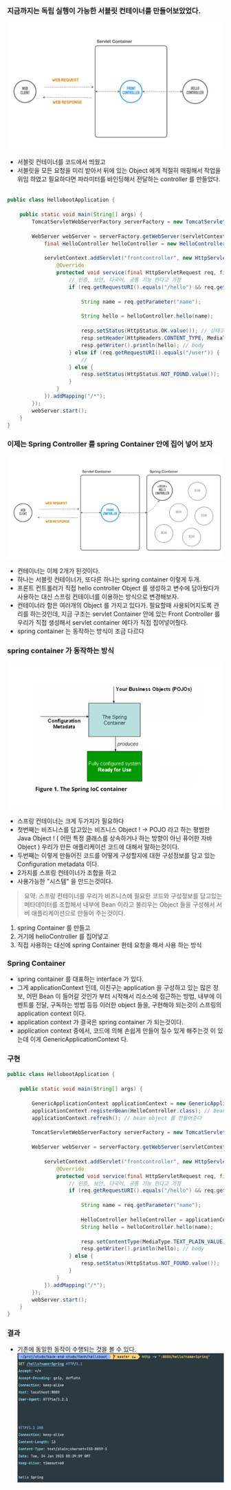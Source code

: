 ### 지금까지는 독립 실행이 가능한 서블릿 컨테이너를 만들어보았었다.

![](images/edabdbd5.png)

- 서블릿 컨테이너를 코드에서 띄웠고
- 서블릿을 모든 요청을 미리 받아서 뒤에 있는 Object 에게 적절히 매핑해서 작업을 위임 하였고 필요하다면 파라미터를 바인딩해서 전달하는 controller 를 만들었다.
```java

public class HellobootApplication {

    public static void main(String[] args) {
        TomcatServletWebServerFactory serverFactory = new TomcatServletWebServerFactory();

        WebServer webServer = serverFactory.getWebServer(servletContext -> {
            final HelloController helloController = new HelloController();

            servletContext.addServlet("frontcontroller", new HttpServlet() {
                @Override
                protected void service(final HttpServletRequest req, final HttpServletResponse resp) throws ServletException, IOException {
                    // 인증, 보안, 다국어, 공통 기능 한다고 가정
                    if (req.getRequestURI().equals("/hello") && req.getMethod().equals(HttpMethod.GET.name())) {

                        String name = req.getParameter("name");

                        String hello = helloController.hello(name);

                        resp.setStatus(HttpStatus.OK.value()); // 상태코드 인데 200은 생략이 가능하다 ! -> 서블릿 컨테이너가 에러가 나지 않는한 200 번 상태로드를 기본적으로 제공해 준다
                        resp.setHeader(HttpHeaders.CONTENT_TYPE, MediaType.TEXT_PLAIN_VALUE); // Header
                        resp.getWriter().println(hello); // body
                    } else if (req.getRequestURI().equals("/user")) {
                        //
                    } else {
                        resp.setStatus(HttpStatus.NOT_FOUND.value());
                    }
                }
            }).addMapping("/*");
        });
        webServer.start();
    }
}
```

### 이제는 Spring Controller 를 spring Container 안에 집어 넣어 보자

![](images/eadc76de.png)

- 컨테이너는 이제 2개가 된것이다.
- 하나는 서블릿 컨테이너가, 또다른 하나는 spring container 이렇게 두개.
- 프론트 컨트롤러가 직접 hello controller Object 를 생성하고 변수에 담아뒀다가 사용하는 대신 스프링 컨테이너를 이용하는 방식으로 변경해보자.
- 컨테이너라 함은 여러개의 Object 를 가지고 있다가. 필요할때 사용되어지도록 관리를 하는것인데, 지금 구조는 servlet Container 안에 있는 Front Controller 를 우리가 직접 생성해서 servlet container 에다가 직접 집어넣어줬다.
- spring container 는 동작하는 방식이 조금 다르다

### spring container 가 동작하는 방식

![](images/96d68ea9.png)

- 스프링 컨테이너는 크게 두가지가 필요하다
- 첫번째는 비즈니스를 담고있는 비즈니스 Object ! -> POJO 라고 하는 평범한 Java Object ! ( 어떤 특정 클래스를 상속하거나 하는 방향이 아닌 퓨어한 자바 Object ) 우리가 만든 애플리케이션 코드에 대해서 말하는것이다.
- 두번째는 이렇게 만들어진 코드를 어떻게 구성할지에 대한 구성정보를 담고 있는 Configuration metadata 이다.
- 2가지를 스프링 컨테이너가 조합을 하고
- 사용가능한 "시스템" 을 만드는것이다.

> 요약: 스프링 컨테이너를 우리가 비즈니스에 필요한 코드와 구성정보를 담고있는 메타데이터를 조합해서 내부에 Bean 이라고 불리우는 Object 들을 구성해서 서버 애플리케이션으로 만들어 주는것이다.


1. spring Container 를 만들고
2. 거기에 helloController 를 집어넣고
3. 직접 사용하는 대신에 spring Container 한테 요청을 해서 사용 하는 방식


### Spring Container
- spring container 를 대표하는 interface 가 있다.
- 그게 applicationContext 인데, 이친구는 application 을 구성하고 있는 많은 정보, 어떤 Bean 이 들어갈 것인가 부터 시작해서 리소스에 접근하는 방법, 내부에 이벤트를 전달, 구독하는 방법 등등 이러한 object 들을,
구현해야 되는것이 스프링의 application context 이다.
- application context 가 결국은 spring container 가 되는것이다.
- application context 중에서, 코드에 의해 손쉽게 만들어 질수 있게 해주는것 이 있는데 이게 GenericApplicationContext 다.

### 구현
```java
public class HellobootApplication {

    public static void main(String[] args) {

        GenericApplicationContext applicationContext = new GenericApplicationContext();
        applicationContext.registerBean(HelloController.class); // bean 등록
        applicationContext.refresh(); // bean object 를 만들어준다

        TomcatServletWebServerFactory serverFactory = new TomcatServletWebServerFactory();

        WebServer webServer = serverFactory.getWebServer(servletContext -> {

            servletContext.addServlet("frontcontroller", new HttpServlet() {
                @Override
                protected void service(final HttpServletRequest req, final HttpServletResponse resp) throws ServletException, IOException {
                    // 인증, 보안, 다국어, 공통 기능 한다고 가정
                    if (req.getRequestURI().equals("/hello") && req.getMethod().equals(HttpMethod.GET.name())) {

                        String name = req.getParameter("name");

                        HelloController helloController = applicationContext.getBean(HelloController.class);
                        String hello = helloController.hello(name);

                        resp.setContentType(MediaType.TEXT_PLAIN_VALUE);
                        resp.getWriter().println(hello); // body
                    } else {
                        resp.setStatus(HttpStatus.NOT_FOUND.value());
                    }
                }
            }).addMapping("/*");
        });
        webServer.start();
    }
}
```

### 결과

- 기존에 동일한 동작이 수행되는 것을 볼 수 있다. 
![](images/027085ba.png)







